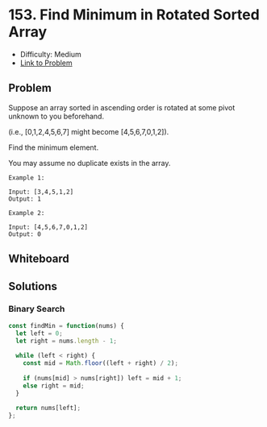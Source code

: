 # 153. Find Minimum in Rotated Sorted Array
* Difficulty: Medium
* [Link to Problem](https://leetcode.com/problems/find-minimum-in-rotated-sorted-array/)

## Problem
Suppose an array sorted in ascending order is rotated at some pivot unknown to you beforehand.

(i.e.,  [0,1,2,4,5,6,7] might become  [4,5,6,7,0,1,2]).

Find the minimum element.

You may assume no duplicate exists in the array.

```
Example 1:

Input: [3,4,5,1,2] 
Output: 1

Example 2:

Input: [4,5,6,7,0,1,2]
Output: 0
```


## Whiteboard



## Solutions

### Binary Search
```javascript
const findMin = function(nums) {
  let left = 0;
  let right = nums.length - 1;
  
  while (left < right) {
    const mid = Math.floor((left + right) / 2);
    
    if (nums[mid] > nums[right]) left = mid + 1;
    else right = mid;
  }
  
  return nums[left];
};
```
